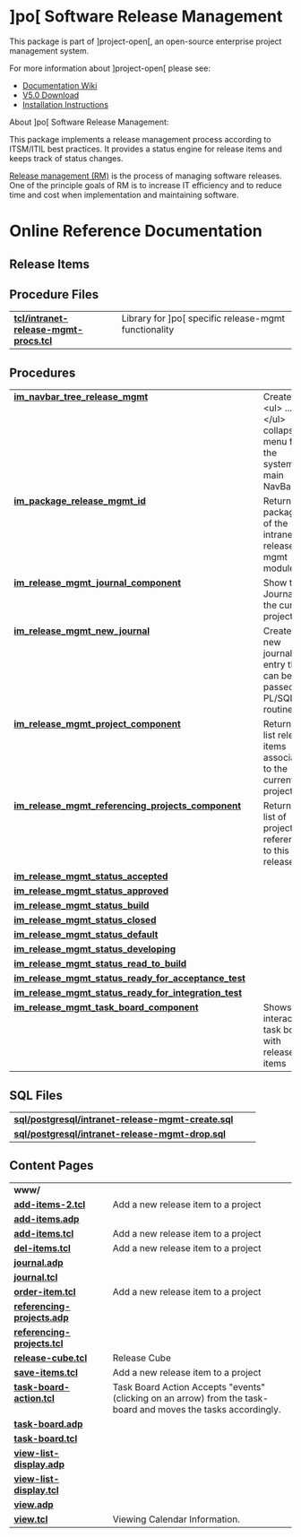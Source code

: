 # ]po[ Software Release Management
This package is part of ]project-open[, an open-source enterprise project management system.

For more information about ]project-open[ please see:
* [Documentation Wiki](https://www.project-open.com/en/)
* [V5.0 Download](https://sourceforge.net/projects/project-open/files/project-open/V5.0/)
* [Installation Instructions](https://www.project-open.com/en/list-installers)

About ]po[ Software Release Management:

<p><p>This package implements a release management process according to ITSM/ITIL best practices. It provides a status engine for release items and keeps track of status changes. <p><a href="/en/process-itsm-release-management">Release management (RM)</a> is the process of managing software releases. One of the principle goals of RM is to increase IT efficiency and to reduce time and cost when implementation and maintaining software. <p><p>

# Online Reference Documentation

## Release Items



## Procedure Files

<table cellpadding="0" cellspacing="0"><tr valign="top"><td style="width:35%"><b><a href="https://www.project-open.net/api-doc/procs-file-view?version_id=197859&amp;path=packages/intranet-release-mgmt/tcl/intranet-release-mgmt-procs.tcl">tcl/intranet-release-mgmt-procs.tcl</a></b></td><td></td><td>Library for ]po[ specific release-mgmt functionality </td></tr></table>

## Procedures

<table cellpadding="0" cellspacing="0"><tr valign="top"><td style="width:35%"><b><a href="https://www.project-open.net/api-doc/proc-view?version_id=197859&amp;proc=im_navbar_tree_release_mgmt">im_navbar_tree_release_mgmt</a></b></td><td></td><td>Creates an &lt;ul&gt; ...&lt;/ul&gt; collapsable menu for the system&#39;s main NavBar. </td></tr><tr valign="top"><td style="width:35%"><b><a href="https://www.project-open.net/api-doc/proc-view?version_id=197859&amp;proc=im_package_release_mgmt_id">im_package_release_mgmt_id</a></b></td><td></td><td>Returns the package id of the intranet-release-mgmt module </td></tr><tr valign="top"><td style="width:35%"><b><a href="https://www.project-open.net/api-doc/proc-view?version_id=197859&amp;proc=im_release_mgmt_journal_component">im_release_mgmt_journal_component</a></b></td><td></td><td>Show the Journal for the current project </td></tr><tr valign="top"><td style="width:35%"><b><a href="https://www.project-open.net/api-doc/proc-view?version_id=197859&amp;proc=im_release_mgmt_new_journal">im_release_mgmt_new_journal</a></b></td><td></td><td>Creates a new journal entry that can be passed to PL/SQL routines </td></tr><tr valign="top"><td style="width:35%"><b><a href="https://www.project-open.net/api-doc/proc-view?version_id=197859&amp;proc=im_release_mgmt_project_component">im_release_mgmt_project_component</a></b></td><td></td><td>Returns a list release items associated to the current project </td></tr><tr valign="top"><td style="width:35%"><b><a href="https://www.project-open.net/api-doc/proc-view?version_id=197859&amp;proc=im_release_mgmt_referencing_projects_component">im_release_mgmt_referencing_projects_component</a></b></td><td></td><td>Returns a list of projects referencing to this release </td></tr><tr valign="top"><td style="width:35%"><b><a href="https://www.project-open.net/api-doc/proc-view?version_id=197859&amp;proc=im_release_mgmt_status_accepted">im_release_mgmt_status_accepted</a></b></td><td></td><td></td></tr><tr valign="top"><td style="width:35%"><b><a href="https://www.project-open.net/api-doc/proc-view?version_id=197859&amp;proc=im_release_mgmt_status_approved">im_release_mgmt_status_approved</a></b></td><td></td><td></td></tr><tr valign="top"><td style="width:35%"><b><a href="https://www.project-open.net/api-doc/proc-view?version_id=197859&amp;proc=im_release_mgmt_status_build">im_release_mgmt_status_build</a></b></td><td></td><td></td></tr><tr valign="top"><td style="width:35%"><b><a href="https://www.project-open.net/api-doc/proc-view?version_id=197859&amp;proc=im_release_mgmt_status_closed">im_release_mgmt_status_closed</a></b></td><td></td><td></td></tr><tr valign="top"><td style="width:35%"><b><a href="https://www.project-open.net/api-doc/proc-view?version_id=197859&amp;proc=im_release_mgmt_status_default">im_release_mgmt_status_default</a></b></td><td></td><td></td></tr><tr valign="top"><td style="width:35%"><b><a href="https://www.project-open.net/api-doc/proc-view?version_id=197859&amp;proc=im_release_mgmt_status_developing">im_release_mgmt_status_developing</a></b></td><td></td><td></td></tr><tr valign="top"><td style="width:35%"><b><a href="https://www.project-open.net/api-doc/proc-view?version_id=197859&amp;proc=im_release_mgmt_status_read_to_build">im_release_mgmt_status_read_to_build</a></b></td><td></td><td></td></tr><tr valign="top"><td style="width:35%"><b><a href="https://www.project-open.net/api-doc/proc-view?version_id=197859&amp;proc=im_release_mgmt_status_ready_for_acceptance_test">im_release_mgmt_status_ready_for_acceptance_test</a></b></td><td></td><td></td></tr><tr valign="top"><td style="width:35%"><b><a href="https://www.project-open.net/api-doc/proc-view?version_id=197859&amp;proc=im_release_mgmt_status_ready_for_integration_test">im_release_mgmt_status_ready_for_integration_test</a></b></td><td></td><td></td></tr><tr valign="top"><td style="width:35%"><b><a href="https://www.project-open.net/api-doc/proc-view?version_id=197859&amp;proc=im_release_mgmt_task_board_component">im_release_mgmt_task_board_component</a></b></td><td></td><td>Shows an interactive task board with release items </td></tr></table>

## SQL Files

<table cellpadding="0" cellspacing="0"><tr valign="top"><td><b><a href="https://www.project-open.net/api-doc/display-sql?package_key=intranet-release-mgmt&amp;url=postgresql/intranet-release-mgmt-create.sql&amp;version_id=197859">sql/postgresql/intranet-release-mgmt-create.sql</a></b></td><td></td><td></td></tr><tr valign="top"><td><b><a href="https://www.project-open.net/api-doc/display-sql?package_key=intranet-release-mgmt&amp;url=postgresql/intranet-release-mgmt-drop.sql&amp;version_id=197859">sql/postgresql/intranet-release-mgmt-drop.sql</a></b></td><td></td><td></td></tr></table>

## Content Pages

<table cellpadding="0" cellspacing="0"><tr valign="top"><td><b>www/</b></td></tr><tr valign="top"><td style="width:35%"><b><a href="https://www.project-open.net/api-doc/content-page-view?version_id=197859&amp;path=packages/intranet-release-mgmt/www/add-items-2.tcl">add-items-2.tcl</a></b></td><td>Add a new release item to a project</td></tr><tr valign="top"><td style="width:35%"><b><a href="https://www.project-open.net/api-doc/content-page-view?version_id=197859&amp;path=packages/intranet-release-mgmt/www/add-items.adp">add-items.adp</a></b></td><td></td></tr><tr valign="top"><td style="width:35%"><b><a href="https://www.project-open.net/api-doc/content-page-view?version_id=197859&amp;path=packages/intranet-release-mgmt/www/add-items.tcl">add-items.tcl</a></b></td><td>Add a new release item to a project</td></tr><tr valign="top"><td style="width:35%"><b><a href="https://www.project-open.net/api-doc/content-page-view?version_id=197859&amp;path=packages/intranet-release-mgmt/www/del-items.tcl">del-items.tcl</a></b></td><td>Add a new release item to a project</td></tr><tr valign="top"><td style="width:35%"><b><a href="https://www.project-open.net/api-doc/content-page-view?version_id=197859&amp;path=packages/intranet-release-mgmt/www/journal.adp">journal.adp</a></b></td><td></td></tr><tr valign="top"><td style="width:35%"><b><a href="https://www.project-open.net/api-doc/content-page-view?version_id=197859&amp;path=packages/intranet-release-mgmt/www/journal.tcl">journal.tcl</a></b></td><td></td></tr><tr valign="top"><td style="width:35%"><b><a href="https://www.project-open.net/api-doc/content-page-view?version_id=197859&amp;path=packages/intranet-release-mgmt/www/order-item.tcl">order-item.tcl</a></b></td><td>Add a new release item to a project</td></tr><tr valign="top"><td style="width:35%"><b><a href="https://www.project-open.net/api-doc/content-page-view?version_id=197859&amp;path=packages/intranet-release-mgmt/www/referencing-projects.adp">referencing-projects.adp</a></b></td><td></td></tr><tr valign="top"><td style="width:35%"><b><a href="https://www.project-open.net/api-doc/content-page-view?version_id=197859&amp;path=packages/intranet-release-mgmt/www/referencing-projects.tcl">referencing-projects.tcl</a></b></td><td></td></tr><tr valign="top"><td style="width:35%"><b><a href="https://www.project-open.net/api-doc/content-page-view?version_id=197859&amp;path=packages/intranet-release-mgmt/www/release-cube.tcl">release-cube.tcl</a></b></td><td>Release Cube</td></tr><tr valign="top"><td style="width:35%"><b><a href="https://www.project-open.net/api-doc/content-page-view?version_id=197859&amp;path=packages/intranet-release-mgmt/www/save-items.tcl">save-items.tcl</a></b></td><td>Add a new release item to a project</td></tr><tr valign="top"><td style="width:35%"><b><a href="https://www.project-open.net/api-doc/content-page-view?version_id=197859&amp;path=packages/intranet-release-mgmt/www/task-board-action.tcl">task-board-action.tcl</a></b></td><td>Task Board Action Accepts &quot;events&quot; (clicking on an arrow) from the task-board and moves the tasks accordingly.</td></tr><tr valign="top"><td style="width:35%"><b><a href="https://www.project-open.net/api-doc/content-page-view?version_id=197859&amp;path=packages/intranet-release-mgmt/www/task-board.adp">task-board.adp</a></b></td><td></td></tr><tr valign="top"><td style="width:35%"><b><a href="https://www.project-open.net/api-doc/content-page-view?version_id=197859&amp;path=packages/intranet-release-mgmt/www/task-board.tcl">task-board.tcl</a></b></td><td></td></tr><tr valign="top"><td style="width:35%"><b><a href="https://www.project-open.net/api-doc/content-page-view?version_id=197859&amp;path=packages/intranet-release-mgmt/www/view-list-display.adp">view-list-display.adp</a></b></td><td></td></tr><tr valign="top"><td style="width:35%"><b><a href="https://www.project-open.net/api-doc/content-page-view?version_id=197859&amp;path=packages/intranet-release-mgmt/www/view-list-display.tcl">view-list-display.tcl</a></b></td><td></td></tr><tr valign="top"><td style="width:35%"><b><a href="https://www.project-open.net/api-doc/content-page-view?version_id=197859&amp;path=packages/intranet-release-mgmt/www/view.adp">view.adp</a></b></td><td></td></tr><tr valign="top"><td style="width:35%"><b><a href="https://www.project-open.net/api-doc/content-page-view?version_id=197859&amp;path=packages/intranet-release-mgmt/www/view.tcl">view.tcl</a></b></td><td>Viewing Calendar Information.</td></tr></table>

